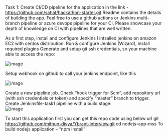 Task 1:
Create CI/CD pipeline for the application in the link -
https://github.com/sahat/hackathon-starter.git
Readme contains the details of building the app. Feel free to use a github actions or Jenkins
multi-branch pipeline or azure devops pipeline for your CI. Please showcase your depth of
knowledge on CI with pipelines that are well written.

As a first step, install and configure Jenkins
I intsalled jenkins on amazon EC2 with centos distribution.
Run & configure Jenkins (Wizard), install required plugins
Generate and setup git ssh credentials, so your machine able to access the repo:

 ![image](https://github.com/mithun-divya/Ybrant-interview/assets/125994104/47835441-1f8f-4e1c-9c7b-b6565b9691ac)


Setup webhook on github to call your jenkins endpoint, like this

![image](https://github.com/mithun-divya/Ybrant-interview/assets/125994104/3212c913-3e56-4de7-98e3-fe54d9455999)

Create a new pipeline job.
Check “hook trigger for Scm”, add repository url (with ssh credentials or token) and specify “master” branch to trigger.
Create Jenkinsfile-task1 pipeline with a build stage:  
 ![image](https://github.com/mithun-divya/Ybrant-interview/assets/125994104/e9518bb3-5f94-44a2-95c9-23d20425eebf)

To start this application first you can get this repo code using below url
git https://github.com/mithun-divya/Ybrant-interview.git
cd nodejs-app-mss
To build nodejs application – “npm install”

